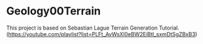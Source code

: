 # Geology00Terrain
This project is based on Sebastian Lague Terrain Generation Tutorial. (https://youtube.com/playlist?list=PLFt_AvWsXl0eBW2EiBtl_sxmDtSgZBxB3)
